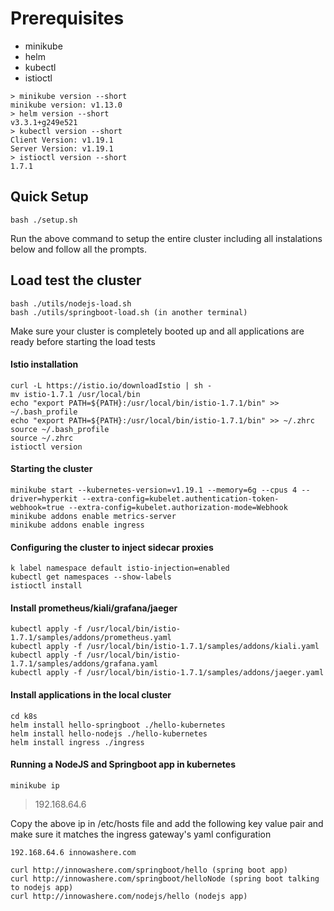 # Prerequisites

- minikube
- helm
- kubectl
- istioctl
```
> minikube version --short
minikube version: v1.13.0
> helm version --short
v3.3.1+g249e521
> kubectl version --short
Client Version: v1.19.1
Server Version: v1.19.1
> istioctl version --short
1.7.1
```

## Quick Setup
```
bash ./setup.sh
```
Run the above command to setup the entire cluster including all instalations below
and follow all the prompts.

## Load test the cluster
```
bash ./utils/nodejs-load.sh
bash ./utils/springboot-load.sh (in another terminal)
```
Make sure your cluster is completely booted up and all applications are ready before starting the load tests

#### Istio installation
```
curl -L https://istio.io/downloadIstio | sh -
mv istio-1.7.1 /usr/local/bin
echo "export PATH=${PATH}:/usr/local/bin/istio-1.7.1/bin" >> ~/.bash_profile
echo "export PATH=${PATH}:/usr/local/bin/istio-1.7.1/bin" >> ~/.zhrc
source ~/.bash_profile
source ~/.zhrc
istioctl version
```

#### Starting the cluster
```
minikube start --kubernetes-version=v1.19.1 --memory=6g --cpus 4 --driver=hyperkit --extra-config=kubelet.authentication-token-webhook=true --extra-config=kubelet.authorization-mode=Webhook
minikube addons enable metrics-server
minikube addons enable ingress
```

#### Configuring the cluster to inject sidecar proxies
```
k label namespace default istio-injection=enabled
kubectl get namespaces --show-labels
istioctl install
```

#### Install prometheus/kiali/grafana/jaeger
```
kubectl apply -f /usr/local/bin/istio-1.7.1/samples/addons/prometheus.yaml
kubectl apply -f /usr/local/bin/istio-1.7.1/samples/addons/kiali.yaml
kubectl apply -f /usr/local/bin/istio-1.7.1/samples/addons/grafana.yaml
kubectl apply -f /usr/local/bin/istio-1.7.1/samples/addons/jaeger.yaml
```

#### Install applications in the local cluster
```
cd k8s
helm install hello-springboot ./hello-kubernetes
helm install hello-nodejs ./hello-kubernetes
helm install ingress ./ingress
```

#### Running a NodeJS and Springboot app in kubernetes
`minikube ip`
>192.168.64.6

Copy the above ip in /etc/hosts file and add the following key value pair and make sure it matches the ingress gateway's yaml configuration
```
192.168.64.6 innowashere.com
```

```
curl http://innowashere.com/springboot/hello (spring boot app)
curl http://innowashere.com/springboot/helloNode (spring boot talking to nodejs app)
curl http://innowashere.com/nodejs/hello (nodejs app)
```
